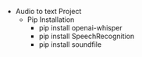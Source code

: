 - Audio to text Project
	- Pip Installation
		- pip install openai-whisper
		- pip install SpeechRecognition
		- pip install soundfile